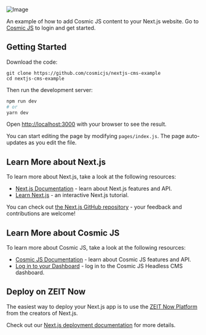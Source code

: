 ![Image](https://cdn.cosmicjs.com/aa4befc0-780e-11ea-af54-a1f2382919db-nextjs-example.png)

An example of how to add Cosmic JS content to your Next.js website. Go to [Cosmic JS](https://www.cosmicjs.com) to login and get started.

## Getting Started

Download the code:
```
git clone https://github.com/cosmicjs/nextjs-cms-example
cd nextjs-cms-example
```

Then run the development server:

```bash
npm run dev
# or
yarn dev
```

Open [http://localhost:3000](http://localhost:3000) with your browser to see the result.

You can start editing the page by modifying `pages/index.js`. The page auto-updates as you edit the file.

## Learn More about Next.js

To learn more about Next.js, take a look at the following resources:

- [Next.js Documentation](https://nextjs.org/docs) - learn about Next.js features and API.
- [Learn Next.js](https://nextjs.org/learn) - an interactive Next.js tutorial.

You can check out [the Next.js GitHub repository](https://github.com/zeit/next.js/) - your feedback and contributions are welcome!

## Learn More about Cosmic JS

To learn more about Cosmic JS, take a look at the following resources:

- [Cosmic JS Documentation](https://docs.cosmicjs.com) - learn about Cosmic JS features and API.
- [Log in to your Dashboard](https://app.cosmicjs.com) - log in to the Cosmic JS Headless CMS dashboard.


## Deploy on ZEIT Now

The easiest way to deploy your Next.js app is to use the [ZEIT Now Platform](https://zeit.co/import?utm_medium=default-template&filter=next.js&utm_source=create-next-app&utm_campaign=create-next-app-readme) from the creators of Next.js.

Check out our [Next.js deployment documentation](https://nextjs.org/docs/deployment) for more details.
